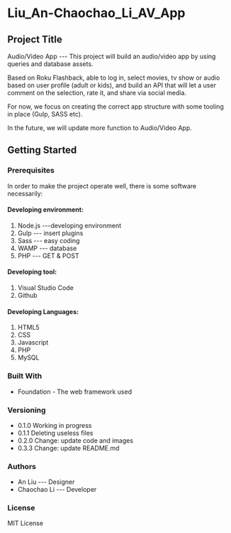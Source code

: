 # Liu_An-Chaochao_Li_AV_App

## Project Title

Audio/Video App  --- This project will build an audio/video app by using queries and database assets. 

Based on Roku Flashback, able to log in, select movies, tv show or audio based on user
profile (adult or kids), and build an API that will let a user comment on the
selection, rate it, and share via social media. 

For now, we focus on creating the correct app structure
with some tooling in place (Gulp, SASS etc).

In the future, we will update more function to Audio/Video App.



## Getting Started

### Prerequisites

In order to make the project operate well, there is some software necessarily:

#### Developing environment:
1. Node.js ---developing environment
2. Gulp --- insert plugins
3. Sass --- easy coding
4. WAMP --- database
5. PHP --- GET & POST

#### Developing tool:
1. Visual Studio Code
2. Github

#### Developing Languages:
1. HTML5
2. CSS
3. Javascript
4. PHP
5. MySQL

### Built With
* Foundation - The web framework used

### Versioning
* 0.1.0 Working in progress
* 0.1.1 Deleting useless files
* 0.2.0 Change: update code and images
* 0.3.3 Change: update README.md

### Authors 
* An Liu --- Designer
* Chaochao Li --- Developer

### License

MIT License


